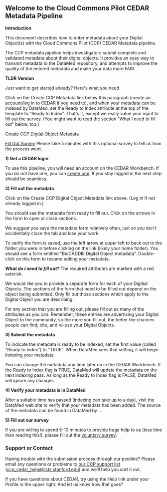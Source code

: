 ## Welcome to the Cloud Commons Pilot CEDAR Metadata Pipeline

**Introduction**  

This document describes how to enter metadata about your Digital Object(s) with the Cloud Commons Pilot (CCP) CEDAR Metadata pipeline.

The CCP metadata pipeline helps investigators submit complete and validated metadata about their digital objects. It provides an easy way to transmit metadata to the DataMed repository, and attempts to improve the quality of the entered metadata and make your data more FAIR.

**TLDR Version**

Just want to get started already? Here's what you need. 

Click on the Create CCP Metadata link below this paragraph (create an account/log in to CEDAR if you need to), and when your metadata can be indexed by DataMed, set the Ready to Index attribute at the top of the template to "Ready to Index". That's it, except we really value your input to fill out the survey. (You might want to read the section "What I need to fill out" below, too.)

[Create CCP Digital Object Metadata](https://cedar.metadatacenter.org/instances/create/https://repo.metadatacenter.org/templates/62c8b5f2-7dc9-4fff-9008-07c95a746411)

[Fill Out Survey]()  Please take 5 minutes with this optional survey to tell us how the process went. 

**1) Get a CEDAR login**  

To use this pipeline, you will need an account on the CEDAR Workbench. If you do not have one, you can [create one](https://auth.metadatacenter.org/auth/realms/CEDAR/login-actions/registration?client_id=cedar-angular-app). If you stay logged in the next step should be seamless.

**2) Fill out the metadata**

Click on the Create CCP Digital Object Metadata link above. (Log in if not already logged in.) 

You should see the metadata form ready to fill out. Click on the arrows in the form to open or close sections.

We suggest you save the metadata form relatively often, just so you don't accidentally close the tab and lose your work. 

To verify the form is saved, use the left arrow at upper left to back out to the folder you were in before clicking on the link (likely your home folder). You should see a form entitled "BioCADDIE Digital Object metadata". Double-click on this form to resume editing your metadata.

***What do I need to fill out?***
The required attributes are marked with a red asterisk.

We would like you to provide a separate form for each of your Digitial Objects. The sections of the form that need to be filled out depend on the object being submitted. Only fill out those sections which apply to the Digital Object you are describing.

For any section that you are filling out, please fill out as many of the attributes as you can. Remember, these entries are advertising your Digital Object to the community, so the more you fill out, the better the chances people can find, cite, and re-use your Digital Objects.

**3) Submit the metadata**

To indicate the metadata is ready to be indexed, set the first value (called "Ready to Index") to "TRUE". When DataMed sees that setting, it will begin indexing your metadata.

You can change the metadata any time later on in the CEDAR Workbench. If the Ready to Index flag is TRUE, DataMed will update the metadata on the next indexing pass. As long as the Ready to Index flag is FALSE, DataMed will ignore any changes.

**4) Verify your metadata is in DataMed**

After a suitable time has passed (indexing can take up to a day), visit the DataMed web site to verify that your metadata has been added. The source of the metadata can be found in DataMed by ...

**5) Fill out our survey**

If you are willing to spend 5-10 minutes to provide huge help to us (less time than reading this!), please fill out the [voluntary survey](https://www.surveymonkey.com/r/cpp-metadata-survey). 

### Support or Contact

Having trouble with the submission process through our pipeline? Please email any questions or problems to [our CCP support list](mailto:ccp_cedar_help@lists.stanford.edu) (ccp_cedar_help@lists.stanford.edu) and we’ll help you sort it out.

If you have questions about CEDAR, try using the Help link under your Profile in the upper right. And let us know how that goes?
